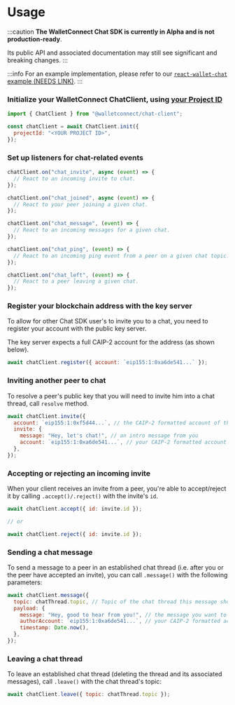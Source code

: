 # Usage

:::caution
**The WalletConnect Chat SDK is currently in Alpha and is not production-ready**.

Its public API and associated documentation may still see significant and breaking changes.
:::

:::info
For an example implementation, please refer to our [`react-wallet-chat` example (NEEDS LINK)](/).
:::

### Initialize your WalletConnect ChatClient, using [your Project ID](../../advanced/relay-server.md)

```javascript
import { ChatClient } from "@walletconnect/chat-client";

const chatClient = await ChatClient.init({
  projectId: "<YOUR PROJECT ID>",
});
```

### Set up listeners for chat-related events

```javascript
chatClient.on("chat_invite", async (event) => {
  // React to an incoming invite to chat.
});

chatClient.on("chat_joined", async (event) => {
  // React to your peer joining a given chat.
});

chatClient.on("chat_message", (event) => {
  // React to an incoming messages for a given chat.
});

chatClient.on("chat_ping", (event) => {
  // React to an incoming ping event from a peer on a given chat topic.
});

chatClient.on("chat_left", (event) => {
  // React to a peer leaving a given chat.
});
```

### Register your blockchain address with the key server

To allow for other Chat SDK user's to invite you to a chat, you need to register your account with the public key server.

The key server expects a full CAIP-2 account for the address (as shown below).

```javascript
await chatClient.register({ account: `eip155:1:0xa6de541...` });
```

### Inviting another peer to chat

To resolve a peer's public key that you will need to invite him into a chat thread, call `resolve` method.

```javascript
await chatClient.invite({
  account: `eip155:1:0xf5d44...`, // the CAIP-2 formatted account of the recipient.
  invite: {
    message: "Hey, let's chat!", // an intro message from you
    account: `eip155:1:0xa6de541...`, // your CAIP-2 formatted account that you registered previously.
  },
});
```

### Accepting or rejecting an incoming invite

When your client receives an invite from a peer, you're able to accept/reject it by calling `.accept()/.reject()` with the invite's `id`.

```javascript
await chatClient.accept({ id: invite.id });

// or

await chatClient.reject({ id: invite.id });
```

### Sending a chat message

To send a message to a peer in an established chat thread (i.e. after you or the peer have accepted an invite),
you can call `.message()` with the following parameters:

```javascript
await chatClient.message({
  topic: chatThread.topic, // Topic of the chat thread this message should be sent to.
  payload: {
    message: "Hey, good to hear from you!", // the message you want to send.
    authorAccount: `eip155:1:0xa6de541...`, // your CAIP-2 formatted account that you registered previously.
    timestamp: Date.now(),
  },
});
```

### Leaving a chat thread

To leave an established chat thread (deleting the thread and its associated messages), call `.leave()` with
the chat thread's topic:

```javascript
await chatClient.leave({ topic: chatThread.topic });
```

